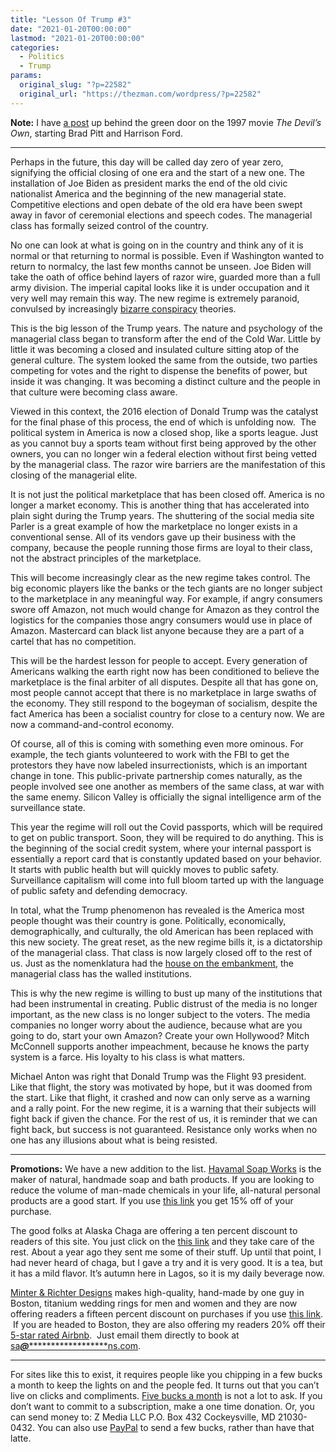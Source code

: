 ```yaml
---
title: "Lesson Of Trump #3"
date: "2021-01-20T00:00:00"
lastmod: "2021-01-20T00:00:00"
categories:
  - Politics
  - Trump
params:
  original_slug: "?p=22582"
  original_url: "https://thezman.com/wordpress/?p=22582"
---
```


**Note:** I have
<a href="https://www.subscribestar.com/posts/259257" rel="noopener"
target="_blank">a post</a> up behind the green door on the 1997 movie
*The Devil’s Own*, starting Brad Pitt and Harrison Ford.

------------------------------------------------------------------------

Perhaps in the future, this day will be called day zero of year zero,
signifying the official closing of one era and the start of a new one.
The installation of Joe Biden as president marks the end of the old
civic nationalist America and the beginning of the new managerial state.
Competitive elections and open debate of the old era have been swept
away in favor of ceremonial elections and speech codes. The managerial
class has formally seized control of the country.

No one can look at what is going on in the country and think any of it
is normal or that returning to normal is possible. Even if Washington
wanted to return to normalcy, the last few months cannot be unseen. Joe
Biden will take the oath of office behind layers of razor wire, guarded
more than a full army division. The imperial capital looks like it is
under occupation and it very well may remain this way. The new regime is
extremely paranoid, convulsed by increasingly <a
href="https://www.washingtontimes.com/news/2021/jan/19/hillary-clinton-suggests-trump-may-have-been-on-ph/"
rel="noopener" target="_blank">bizarre conspiracy</a> theories.

This is the big lesson of the Trump years. The nature and psychology of
the managerial class began to transform after the end of the Cold War.
Little by little it was becoming a closed and insulated culture sitting
atop of the general culture. The system looked the same from the
outside, two parties competing for votes and the right to dispense the
benefits of power, but inside it was changing. It was becoming a
distinct culture and the people in that culture were becoming class
aware.

Viewed in this context, the 2016 election of Donald Trump was the
catalyst for the final phase of this process, the end of which is
unfolding now.  The political system in America is now a closed shop,
like a sports league. Just as you cannot buy a sports team without first
being approved by the other owners, you can no longer win a federal
election without first being vetted by the managerial class. The razor
wire barriers are the manifestation of this closing of the managerial
elite.

It is not just the political marketplace that has been closed off.
America is no longer a market economy. This is another thing that has
accelerated into plain sight during the Trump years. The shuttering of
the social media site Parler is a great example of how the marketplace
no longer exists in a conventional sense. All of its vendors gave up
their business with the company, because the people running those firms
are loyal to their class, not the abstract principles of the
marketplace.

This will become increasingly clear as the new regime takes control. The
big economic players like the banks or the tech giants are no longer
subject to the marketplace in any meaningful way. For example, if angry
consumers swore off Amazon, not much would change for Amazon as they
control the logistics for the companies those angry consumers would use
in place of Amazon. Mastercard can black list anyone because they are a
part of a cartel that has no competition.

This will be the hardest lesson for people to accept. Every generation
of Americans walking the earth right now has been conditioned to believe
the marketplace is the final arbiter of all disputes. Despite all that
has gone on, most people cannot accept that there is no marketplace in
large swaths of the economy. They still respond to the bogeyman of
socialism, despite the fact America has been a socialist country for
close to a century now. We are now a command-and-control economy.

Of course, all of this is coming with something even more ominous. For
example, the tech giants volunteered to work with the FBI to get the
protestors they have now labeled insurrectionists, which is an important
change in tone. This public-private partnership comes naturally, as the
people involved see one another as members of the same class, at war
with the same enemy. Silicon Valley is officially the signal
intelligence arm of the surveillance state.

This year the regime will roll out the Covid passports, which will be
required to get on public transport. Soon, they will be required to do
anything. This is the beginning of the social credit system, where your
internal passport is essentially a report card that is constantly
updated based on your behavior. It starts with public health but will
quickly moves to public safety. Surveillance capitalism will come into
full bloom tarted up with the language of public safety and defending
democracy.

In total, what the Trump phenomenon has revealed is the America most
people thought was their country is gone. Politically, economically,
demographically, and culturally, the old American has been replaced with
this new society. The great reset, as the new regime bills it, is a
dictatorship of the managerial class. That class is now largely closed
off to the rest of us. Just as the nomenklatura had the
<a href="https://en.wikipedia.org/wiki/House_on_the_Embankment"
rel="noopener" target="_blank">house on the embankment</a>, the
managerial class has the walled institutions.

This is why the new regime is willing to bust up many of the
institutions that had been instrumental in creating. Public distrust of
the media is no longer important, as the new class is no longer subject
to the voters. The media companies no longer worry about the audience,
because what are you going to do, start your own Amazon? Create your own
Hollywood? Mitch McConnell supports another impeachment, because he
knows the party system is a farce. His loyalty to his class is what
matters.

Michael Anton was right that Donald Trump was the Flight 93 president.
Like that flight, the story was motivated by hope, but it was doomed
from the start. Like that flight, it crashed and now can only serve as a
warning and a rally point. For the new regime, it is a warning that
their subjects will fight back if given the chance. For the rest of us,
it is reminder that we can fight back, but success is not guaranteed.
Resistance only works when no one has any illusions about what is being
resisted.

------------------------------------------------------------------------

**Promotions:** We have a new addition to the list.
<a href="https://havamalsoapworks.com/" rel="noopener"
target="_blank">Havamal Soap Works</a> is the maker of natural, handmade
soap and bath products. If you are looking to reduce the volume of
man-made chemicals in your life, all-natural personal products are a
good start. If you use
<a href="https://havamalsoapworks.com/discount/ZMAN" rel="noopener"
target="_blank">this link</a> you get 15% off of your purchase.

The good folks at Alaska Chaga are offering a ten percent discount to
readers of this site. You just click on the
<a href="https://alaskachaga.us/discount/ZMAN" rel="noopener noreferrer"
target="_blank">this link</a> and they take care of the rest. About a
year ago they sent me some of their stuff. Up until that point, I had
never heard of chaga, but I gave a try and it is very good. It is a tea,
but it has a mild flavor. It’s autumn here in Lagos, so it is my daily
beverage now.

<a href="https://www.minterandrichterdesigns.com/"
rel="noreferrer nofollow noopener" target="_blank">Minter &amp; Richter
Designs</a> makes high-quality, hand-made by one guy in Boston, titanium
wedding rings for men and women and they are now offering readers a
fifteen percent discount on purchases if you use
<a href="https://www.minterandrichterdesigns.com/discount/ZMAN"
rel="noreferrer nofollow noopener" target="_blank">this link</a>. 
 <span class="highlight"><span class="colour"><span class="font"><span class="size">If
you are headed to Boston, they are also offering my readers 20% off
their <a
href="https://www.airbnb.com/users/7988017/listings?user_id=7988017&amp;s=3"
rel="noopener noreferrer" target="_blank">5-star rated Airbnb</a>.  Just
email them directly to book at
<a href="mailto:sa***@*********************ns.com"
data-original-string="oYLMX2KLSOmL3Z3GHg8xkA==cb77ba/ZQYy7RKbWJpp8pNkoKxY69DLP+jqmUdjQU5DpnYR0pTrv3lAlfdokzOe59V+"><span
class="apbct-email-encoder"
data-original-string="fU2ykabnsX8ueqn91WSavQ==cb7DAEdxsGtPPLYx2yE4YXBmazr5QH6k33nzig6XFZZTkHX1ATxDzRj0CYsfgvlGMUx"
title="This contact has been encoded by Anti-Spam by CleanTalk. Click to decode. To finish the decoding make sure that JavaScript is enabled in your browser.">sa<span
class="apbct-blur">***</span>@<span
class="apbct-blur">*********************</span>ns.com</span></a>.</span></span></span></span>

------------------------------------------------------------------------

For sites like this to exist, it requires people like you chipping in a
few bucks a month to keep the lights on and the people fed. It turns out
that you can’t live on clicks and compliments.
<a href="https://www.subscribestar.com/the-z-blog"
rel="noopener noreferrer" target="_blank">Five bucks a month</a> is not
a lot to ask. If you don’t want to commit to a subscription, make a one
time donation. Or, you can send money to: Z Media LLC P.O. Box 432
Cockeysville, MD 21030-0432. You can also use <a
href="https://www.paypal.com/cgi-bin/webscr?cmd=_s-xclick&amp;hosted_button_id=UDAS2Q8JYA6CN&amp;source=url"
rel="noopener noreferrer" target="_blank">PayPal</a> to send a few
bucks, rather than have that latte.
